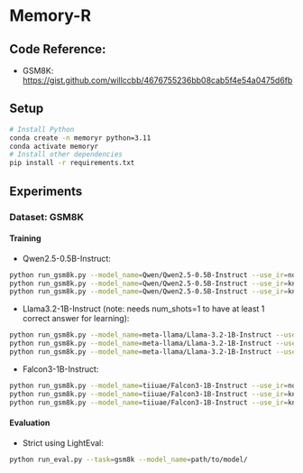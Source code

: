 # Memory-R

## Code Reference:
- GSM8K: https://gist.github.com/willccbb/4676755236bb08cab5f4e54a0475d6fb

## Setup
```bash
# Install Python
conda create -n memoryr python=3.11
conda activate memoryr
# Install other dependencies
pip install -r requirements.txt
```


## Experiments

### Dataset: GSM8K
#### Training
- Qwen2.5-0.5B-Instruct: 
```bash
python run_gsm8k.py --model_name=Qwen/Qwen2.5-0.5B-Instruct --use_ir=no --num_shots=0 --nepochs=1 --seed 0 --bs 2 --gc 8 --L 200 # pure RL
python run_gsm8k.py --model_name=Qwen/Qwen2.5-0.5B-Instruct --use_ir=knn --k=1 --num_shots=0 --nepochs=1 --seed 0 --bs 2 --gc 8 --L 200 # Memory (Only Exploit)
python run_gsm8k.py --model_name=Qwen/Qwen2.5-0.5B-Instruct --use_ir=knn+ --k=1 --num_shots=0 --nepochs=1 --seed 0 --bs 2 --gc 8 --L 200 # Memory (Exploit+Explore)
```
- Llama3.2-1B-Instruct (note: needs num_shots=1 to have at least 1 correct answer for learning):
```bash
python run_gsm8k.py --model_name=meta-llama/Llama-3.2-1B-Instruct --use_ir=no --num_shots=1 --nepochs=1 --seed 0 --bs 2 --gc 8 --L 200
python run_gsm8k.py --model_name=meta-llama/Llama-3.2-1B-Instruct --use_ir=knn --k=1 --num_shots=1 --nepochs=1 --seed 0 --bs 2 --gc 8 --L 200
python run_gsm8k.py --model_name=meta-llama/Llama-3.2-1B-Instruct --use_ir=knn+ --k=1 --num_shots=1 --nepochs=1 --seed 0 --bs 2 --gc 8 --L 200
```
- Falcon3-1B-Instruct: 
```bash
python run_gsm8k.py --model_name=tiiuae/Falcon3-1B-Instruct --use_ir=no --num_shots=0 --nepochs=1 --seed 0 --bs 1 --gc 16 --L 200
python run_gsm8k.py --model_name=tiiuae/Falcon3-1B-Instruct --use_ir=knn --k=1 --num_shots=0 --nepochs=1 --seed 0 --bs 1 --gc 16 --L 200
python run_gsm8k.py --model_name=tiiuae/Falcon3-1B-Instruct --use_ir=knn+ --k=1 --num_shots=0 --nepochs=1 --seed 0 --bs 1 --gc 16 --L 200
```
#### Evaluation
- Strict using LightEval: 
```bash
python run_eval.py --task=gsm8k --model_name=path/to/model/
```
